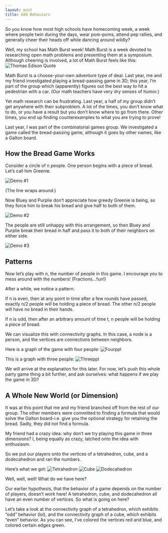 ```yaml
---
layout: post
title: Odd Behaviors
---
```


So you know how most high schools have homecoming week, a week where people twin during the days, wear pom-poms, attend pep rallies, and generally cheer their heads off while dancing around wildly?

Well, my school has Math Burst week! Math Burst is a week devoted to researching open math problems and presenting them at a symposium.
Although cheering is involved, a lot of Math Burst feels like this: ![Thomas Edison Quote](/res/te-quote.png)

Math Burst is a choose-your-own adventure type of deal. Last year, me and my friend investigated playing a bread-passing game in 3D; this year, I’m part of the group which (apparently) figures out the best way to hit a pedestrian with a car. (Our math teachers have very dry senses of humor.)

Yet math research can be frustrating. Last year, a half of my group didn’t get anywhere with their subproblem. A lot of the times, you don’t know what to do, or you have a result but you don’t know where to go from there. Other times, you end up finding counterexamples to what you are trying to prove!

Last year, I was part of the combinatorial games group. We investigated a game called the bread-passing game, although it goes by other names, like a Galton board.

## How the Bread Game Works

Consider a circle of n people. One person begins with a piece of bread. Let’s call him Greenie.

![Demo #1](\res\demogame-1)

(The line wraps around.)

Now Bluey and Purplie don’t appreciate how greedy Greenie is being, so they force him to break his bread and give half to both of them.

![Demo #2](\res\demogame-2)

The people are still unhappy with this arrangement, so then Bluey and Purplie break their bread in half and pass it to both of their neighbors on either side.

![Demo #3](\res\demogame-3)

## Patterns

Now let’s play with n, the number of people in this game. I encourage you to mess around with the numbers! (Fractions…fun!)

After a while, we notice a pattern.

If n is even, then at any point in time after a few rounds have passed, exactly n/2 people will be holding a piece of bread. The other n/2 people will have no bread in their hands.

If n is odd, then after an arbitrary amount of time t, n people will be holding a piece of bread.

We can visualize this with connectivity graphs. In this case, a node is a person, and the vertices are connections between neighbors.

Here is a graph of the game with four people: ![Fourppl](\res\fourppl.png)

This is a graph with three people: ![Threeppl](\res\threeppl.png)

We will arrive at the explanation for this later. For now, let’s push this whole party game thing a bit further, and ask ourselves: what happens if we play the game in 3D?

## A Whole New World (or Dimension)

It was at this point that me and my friend branched off from the rest of our group. The other members were committed to finding a formula that would solve the Galton board–i.e. give you the optional strategy for retaining the bread. Sadly, they did not find a formula.

My friend had a crazy idea: why don’t we try playing this game in three dimensions? I, being equally as crazy, latched onto the idea with enthusiasm.

So we put our players onto the vertices of a tetrahedron, cube, and a dodecahedron and ran the numbers.

Here’s what we got:
![Tetrahedron](\res\tetrahedron.png)
![Cube](\res\cube.png)
![Dodecahedron](\res\dodecahedron.png)

Well, well, well! What do we have here?

Our earlier hypothesis, that the behavior of a game depends on the number of players, doesn’t work here! A tetrahedron, cube, and dodecahedron all have an even number of vertices. So what is going on here?

Let’s take a look at the connectivity graph of a tetrahedron, which exhibits “odd” behavior (lol), and the connectivity graph of a cube, which exhibits “even” behavior. As you can see, I’ve colored the vertices red and blue, and colored certain edges green.
